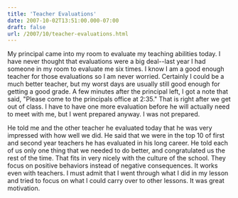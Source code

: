 ```yaml
---
title: 'Teacher Evaluations'
date: 2007-10-02T13:51:00.000-07:00
draft: false
url: /2007/10/teacher-evaluations.html
---
```


My principal came into my room to evaluate my teaching abilities today. I have never thought that evaluations were a big deal--last year I had someone in my room to evaluate me six times. I know I am a good enough teacher for those evaluations so I am never worried. Certainly I could be a much better teacher, but my worst days are usually still good enough for getting a good grade. A few minutes after the principal left, I got a note that said, "Please come to the principals office at 2:35." That is right after we get out of class. I have to have one more evaluation before he will actually need to meet with me, but I went prepared anyway. I was not prepared.  
  
He told me and the other teacher he evaluated today that he was very impressed with how well we did. He said that we were in the top 10 of first and second year teachers he has evaluated in his long career. He told each of us only one thing that we needed to do better, and congratulated us the rest of the time. That fits in very nicely with the culture of the school. They focus on positive behaviors instead of negative consequences. It works even with teachers. I must admit that I went through what I did in my lesson and tried to focus on what I could carry over to other lessons. It was great motivation.